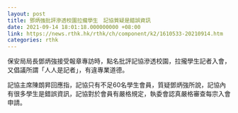 ```yaml
---
layout: post
title: 鄧炳強批評滲透校園拉攏學生　記協質疑是錯誤資訊
date: 2021-09-14 18:01:18.000000000 +08:00
link: https://news.rthk.hk/rthk/ch/component/k2/1610533-20210914.htm
categories: rthk
---
```


保安局局長鄧炳強接受報章專訪時，點名批評記協滲透校園，拉攏學生記者入會，又倡議所謂「人人是記者」，有違專業道德。

記協主席陳朗昇回應指，記協只有不足60名學生會員，質疑鄧炳強所說，記協內有很多學生是錯誤資訊，記協對於會員有嚴格規定，執委會認真嚴格審查每宗入會申請。
